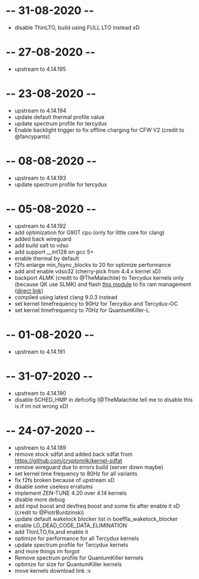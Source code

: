 # -- 31-08-2020 --
* disable ThinLTO, build using FULL LTO instead xD

# -- 27-08-2020 --
* upstream to 4.14.195

# -- 23-08-2020 --
* upstream to 4.14.194
* update default thermal profile value
* update spectrum profile for tercydux
* Enable backlight trigger to fix offline charging for CFW V2 (credit to @fancypants)

# -- 08-08-2020 --
* upstream to 4.14.193
* update spectrum profile for tercydux

# -- 05-08-2020 --
* upstream to 4.14.192
* add optimization for G90T cpu (only for little core for clang)
* added back wireguard
* add build salt to vdso
* add support __int128 on gcc 5+
* enable thermal by default
* f2fs enlarge min_fsync_blocks to 20 for optimize performance
* add and enable vdso32 (cherry-pick from 4.4.x kernel xD)
* backport ALMK (credit to @TheMalachite) to Tercydux kernels only (because QK use SLMK) and flash <a href="https://github.com/yc9559/qti-mem-opt/releases">this module</a> to fix ram management (<a href="https://github.com/yc9559/qti-mem-opt/releases/download/7.1/qti-mem-opt-v7.1-20200328.zip">direct link</a>) 
* compiled using latest clang 9.0.3 instead
* set kernel timefrequency to 90Hz for Tercydux and Tercydux-OC
* set kernel timefrequency to 70Hz for QuantumKiller-L

# -- 01-08-2020 --
* upstream to 4.14.191

# -- 31-07-2020 --
* upstream to 4.14.190
* disable SCHED_HMP in defcofig (@TheMalachite tell me to disable this is if im not wrong xD)

# -- 24-07-2020 --
* upstream to 4.14.189
* remove stock sdfat and added back sdfat from https://github.com/cryptomilk/kernel-sdfat
* remove wireguard due to errors build (server down maybe)
* set kernel time frequency to 80Hz for all variants
* fix f2fs broken because of upstream xD
* disable some useless erratums
* implement ZEN-TUNE 4.20 over 4.14 kernels
* disable more debug
* add input boost and devfreq boost and some fix after enable it xD (credit to @PiotrBurdzinski)
* update default wakelock blocker list in boeffla_wakelock_blocker
* enable LD_DEAD_CODE_DATA_ELIMINATION
* add ThinLTO,fix,and enable it
* optimize for performance for all Tercydux kernels
* update spectrum profile for Tercydux kernels
* and more things im forgot
* Remove spectrum profile for QuantumKiller kernels
* optimize for size for QuantumKiller kernels
* move kernels download link :v